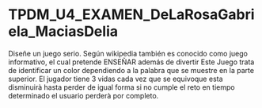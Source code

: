 # TPDM_U4_EXAMEN_DeLaRosaGabriela_MaciasDelia
Diseñe un juego serio. Según wikipedia también es conocido como juego informativo, el cual pretende ENSEÑAR además de divertir
Este Juego trata de identificar un color dependiendo a la palabra que se muestre en la parte superior.
El jugador tiene 3 vidas cada vez que se equivoque esta disminuirà hasta perder de igual forma si no cumple el reto en tiempo determinado el usuario perderà por completo.
